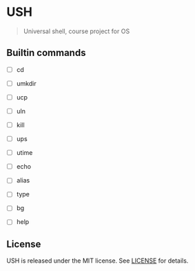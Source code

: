 # USH
> Universal shell, course project for OS



## Builtin commands

-[ ] cd


-[ ] umkdir


-[ ] ucp


-[ ] uln


-[ ] kill


-[ ] ups


-[ ] utime


-[ ] echo


-[ ] alias


-[ ] type


-[ ] bg


-[ ] help



## License

USH is released under the MIT license. See [LICENSE](LICENSE) for details.